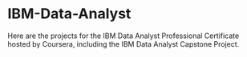 # IBM-Data-Analyst
Here are the projects for the IBM Data Analyst Professional Certificate hosted by Coursera, including the IBM Data Analyst Capstone Project.
